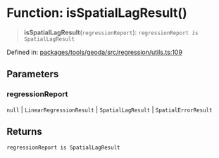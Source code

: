 # Function: isSpatialLagResult()

> **isSpatialLagResult**(`regressionReport`): `regressionReport is SpatialLagResult`

Defined in: [packages/tools/geoda/src/regression/utils.ts:109](https://github.com/GeoDaCenter/openassistant/blob/dc72d81a35cf8e46295657303846fbb4ad891993/packages/tools/geoda/src/regression/utils.ts#L109)

## Parameters

### regressionReport

`null` | `LinearRegressionResult` | `SpatialLagResult` | `SpatialErrorResult`

## Returns

`regressionReport is SpatialLagResult`
